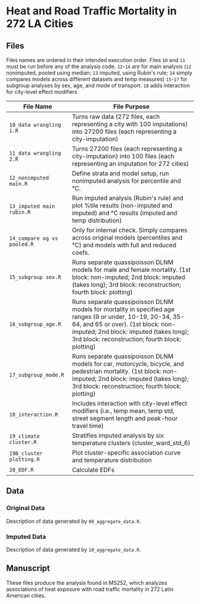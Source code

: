 # Heat and Road Traffic Mortality in 272 LA Cities


## Files

Files names are ordered in their intended execution order. Files
`10` and `11` must be run before any of the analysis code.
`12`-`14` are for main analysis (`12` nonimputed, pooled using median; `13` imputed, using Rubin's rule; `14` simply compares models across different datasets and temp measures)
`15`-`17` for subgroup analyses by sex, age, and mode of transport.
`18` adds interaction for city-level effect modifiers

| File Name                           | File Purpose                                                                                                                                                                                     |
|-------------------------------------|--------------------------------------------------------------------------------------------------------------------------------------------------------------------------------------------------|
| `10_data wrangling 1.R`             | Turns raw data (272 files, each representing a city with 100 imputations) into 27200 files (each representing a city-imputation)                                                                 |
| `11_data wrangling 2.R`             | Turns 27200 files (each representing a city-imputation) into 100 files (each representing an imputation for 272 cities)                                                                          |
| `12_nonimputed main.R`              | Define strata and model setup, run nonimputed analysis for percentile and °C.                                                                                                                    |
| `13_imputed main rubin.R`           | Run imputed analysis (Rubin's rule) and plot %tile results (non-imputed and imputed) and °C results (imputed and temp distribution)                                                              |
| `14_compare og vs pooled.R`         | Only for internal check. Simply compares across original models (percentiles and °C) and models with full and reduced coefs.                                                                     |
| `15_subgroup sex.R`                 | Runs separate quassipoisson DLNM models for male and female mortality. (1st block: non-imputed; 2nd block: imputed (takes long); 3rd block: reconstruction; fourth block: plotting)              |
| `16_subgroup_age.R`                 | Runs separate quassipoisson DLNM models for mortality in specified age ranges (9 or under, 10-19, 20-34, 35-64, and 65 or over). (1st block: non-imputed; 2nd block: imputed (takes long); 3rd block: reconstruction; fourth block: plotting)   |
| `17_subgroup_mode.R`                | Runs separate quassipoisson DLNM models for car, motorcycle, bicycle, and pedestrian mortality. (1st block: non-imputed; 2nd block: imputed (takes long); 3rd block: reconstruction; fourth block: plotting)                                    |
| `18_interaction.R`                  | Includes interaction with city-level effect modifiers (i.e., temp mean, temp std, street segment length and peak-hour travel time)                                                               |
| `19_climate cluster.R`              | Stratifies imputed analysis by six temperature clusters (cluster_ward_std_6)                                                                                                                     |
| `19B_cluster plotting.R`            | Plot cluster-specific association curve and temperature distribution                                                                                                                             |
| `20_EDF.R`                          | Calculate EDFs                                                                                                                                                                                   |

## Data

### Original Data

Description of data generated by `00_aggregate_data.R`.

### Imputed Data

Description of data generated by `10_aggregate_data.R`.

## Manuscript

These files produce the analysis found in MS252, which analyzes
associations of heat exposure with road traffic mortality in 272 Latin
American cities.
